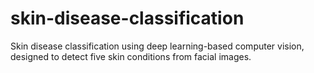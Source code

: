 # skin-disease-classification
Skin disease classification using deep learning-based computer vision, designed to detect five skin conditions from facial images.
